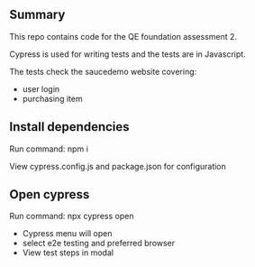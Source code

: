 ## Summary

This repo contains code for the QE foundation assessment 2. 

Cypress is used for writing tests and the tests are in Javascript.

The tests check the saucedemo website covering:
- user login
- purchasing item

## Install dependencies

Run command: npm i

View cypress.config.js and package.json for configuration

## Open cypress 

Run command: npx cypress open

- Cypress menu will open
- select e2e testing and preferred browser
- View test steps in modal
